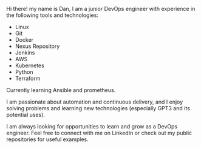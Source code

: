 Hi there! my name is Dan, I am a junior DevOps engineer with experience in the following tools and technologies:

- Linux
- Git
- Docker
- Nexus Repository
- Jenkins
- AWS
- Kubernetes
- Python
- Terraform

Currently learning Ansible and prometheus.

I am passionate about automation and continuous delivery, and I enjoy solving problems and learning new technologies (especially GPT3 and its potential uses).

I am always looking for opportunities to learn and grow as a DevOps engineer. Feel free to connect with me on LinkedIn or check out 
my public repositories for useful examples.

